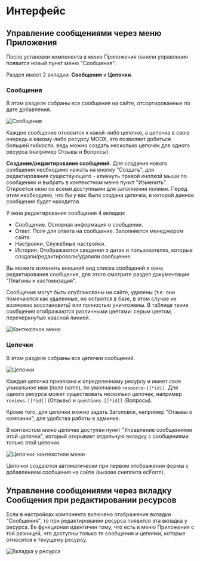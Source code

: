 # Интерфейс

## Управление сообщениями через меню Приложения

После установки компонента в меню Приложения панели управления появится новый пункт меню "Сообщения".

Раздел имеет 2 вкладки: **Сообщения** и **Цепочки**.

### Сообщения

В этом разделе собраны все сообщения на сайте, отсортированные по дате добавления.

![Сообщения](https://file.modx.pro/files/5/0/7/5073ee96f54fc39d23321176387a6bfb.png)

Каждое сообщение относится к какой-либо цепочке, а цепочка в свою очередь к какому-либо ресурсу MODX, это позволяет добиться большей гибкости, ведь можно создать несколько цепочек для одного ресурса (например Отзывы и Вопросы).

**Создание/редактирование сообщений.** Для создания нового сообщения необходимо нажать на кнопку "Создать", для редактирования существующего - кликнуть правой кнопкой мыши по сообщению и выбрать в контекстном меню пункт "Изменить". Откроется окно со всеми доступными для заполнения полями. Перед этим необходимо, что бы у вас была создана цепочка, в которой данное сообщение будет находится.

У окна редактирования сообщения 4 вкладки:

- Сообщение. Основная информация о сообщении.
- Ответ. Поля для ответа на сообщение. Заполняется менеджером сайта.
- Настройки. Служебные настройки.
- История. Отображаются сведения о датах и пользователях, которые создали/редактировали/удалили сообщение.

Вы можете изменить внешний вид списка сообщений и окна редактирования сообщения, для этого смотрите раздел документации "Плагины и кастомизация".

Сообщения могут быть опубликованы на сайте, удалены (т.е. они помечаются как удаленные, но остаются в базе, в этом случае их возможно восстановить) или полностью уничтожены. В таблице такие сообщения отображаются различными цветами: серым цветом, перечеркнутые красной линией.

![Контекстное меню](https://file.modx.pro/files/3/0/4/3047675f443b60f909e870d268223ad0.png)

### Цепочки

В этом разделе собраны все цепочки сообщений.

![Цепочки](https://file.modx.pro/files/9/9/3/993b09fa3e14908c61760f28e3637c95.png)

Каждая цепочка привязана к определенному ресурсу и имеет свое уникальное имя (поле name), по умолчанию `resource-[[*id]]`. Для одного ресурса может существовать несколько цепочек, например `reviews-[[*id]]` (Отзывы) и `questions-[[*id]]` (Вопросы).

Кроме того, для цепочки можно задать Заголовок, например "Отзывы о компании", для удобства работы в админке.

В контекстом меню цепочек доступен пункт "Управление сообщениями этой цепочки", который открывает отдельную вкладку с сообщениями только этой цепочки.

![Цепочки: контекстное меню](https://file.modx.pro/files/6/b/0/6b04b5160654ad85f927160c930e2bd2.png)

Цепочки создаются автоматически при первом отображении формы с добавлением сообщения на сайте (вызове сниппета ecForm).

## Управление сообщениями через вкладку Сообщения при редактировании ресурсов

Если в настройках компонента включено отображение вкладки "Сообщения", то при редактировании ресурса появится эта вкладка у ресурса. Ее функционал идентичен тому, что есть в меню Приложения с той разницей, что доступны только те сообщения и цепочки, которые относятся к текущему ресурсу.

![Вкладка у ресурса](https://file.modx.pro/files/d/9/b/d9bfe049b6e00e6d7fb60d856a0a286b.png)
